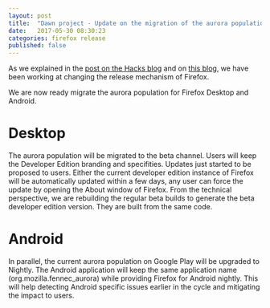 ```yaml
---
layout: post
title:  "Dawn project - Update on the migration of the aurora populations"
date:   2017-05-30 08:30:23
categories: firefox release
published: false
---
```


As we explained in the [post on the Hacks blog](https://hacks.mozilla.org/2017/04/simplifying-firefox-release-channels/) and on [this blog](http://release.mozilla.org/firefox/release/2017/04/17/Dawn-Project-FAQ.html), we have been working at changing the release mechanism of Firefox.

We are now ready migrate the aurora population for Firefox Desktop and Android.

# Desktop

The aurora population will be migrated to the beta channel. Users will keep the Developer Edition branding and specifities. Updates just started to be proposed to users.
Either the current developer edition instance of Firefox will be automatically updated within a few days, any user can force the update by opening the About window of Firefox.
From the technical perspective, we are rebuilding the regular beta builds to generate the beta developer edition version. They are built from the same code.


# Android

In parallel, the current aurora population on Google Play will be upgraded to Nightly.
The Android application will keep the same application name (org.mozilla.fennec_aurora) while
providing Firefox for Android nightly.
This will help detecting Android specific issues earlier in the cycle and mitigating the impact to users.

